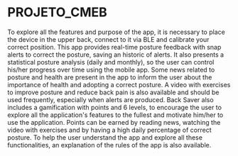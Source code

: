 # PROJETO_CMEB
To explore all the features and purpose of the app, it is necessary to place the device in the 
upper back, connect to it via BLE and calibrate your correct position.
This app provides real-time posture feedback with snap alerts to correct the posture, saving an 
historic of alerts. It also presents a statistical posture analysis (daily and monthly), so the user 
can control his/her progress over time using the mobile app. 
Some news related to posture and health are present in the app to inform the user about the 
importance of health and adopting a correct posture. A video with exercises to improve posture 
and reduce back pain is also available and should be used frequently, especially when alerts are 
produced.
Back Saver also includes a gamification with points and 6 levels, to encourage the user to explore 
all the application's features to the fullest and motivate him/her to use the application. Points 
can be earned by reading news, watching the video with exercises and by having a high daily 
percentage of correct posture.
To help the user understand the app and explore all these functionalities, an explanation of the 
rules of the app is also available.
